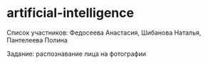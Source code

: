 # artificial-intelligence
Список  участников: Федосеева Анастасия, Шибанова Наталья, Пантелеева Полина

Задание: распознавание лица на фотографии

